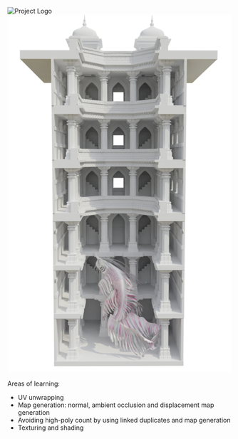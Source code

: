 ![Project Logo](r3.png)
![Project Logo](r1.png)

Areas of learning:
  - UV unwrapping
  - Map generation: normal, ambient occlusion and displacement map generation
  - Avoiding high-poly count by using linked duplicates and map generation
  - Texturing and shading
